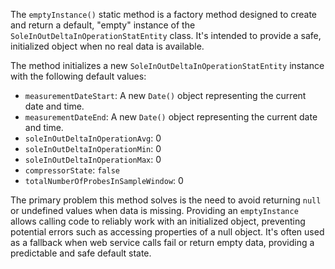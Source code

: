 The `emptyInstance()` static method is a factory method designed to create and return a default, "empty" instance of the `SoleInOutDeltaInOperationStatEntity` class. It's intended to provide a safe, initialized object when no real data is available.

The method initializes a new `SoleInOutDeltaInOperationStatEntity` instance with the following default values:

*   `measurementDateStart`: A new `Date()` object representing the current date and time.
*   `measurementDateEnd`: A new `Date()` object representing the current date and time.
*   `soleInOutDeltaInOperationAvg`: 0
*   `soleInOutDeltaInOperationMin`: 0
*   `soleInOutDeltaInOperationMax`: 0
*   `compressorState`: `false`
*   `totalNumberOfProbesInSampleWindow`: 0

The primary problem this method solves is the need to avoid returning `null` or undefined values when data is missing. Providing an `emptyInstance` allows calling code to reliably work with an initialized object, preventing potential errors such as accessing properties of a null object.  It's often used as a fallback when web service calls fail or return empty data, providing a predictable and safe default state.